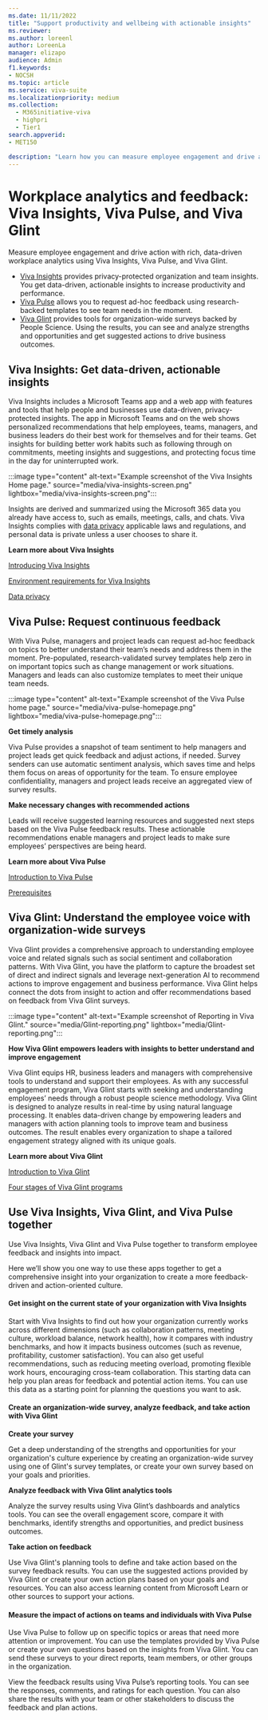 ```yaml
---
ms.date: 11/11/2022
title: "Support productivity and wellbeing with actionable insights"
ms.reviewer: 
ms.author: loreenl
author: LoreenLa
manager: elizapo
audience: Admin
f1.keywords:
- NOCSH
ms.topic: article
ms.service: viva-suite
ms.localizationpriority: medium
ms.collection:
  - M365initiative-viva
  - highpri
  - Tier1
search.appverid:
- MET150

description: "Learn how you can measure employee engagement and drive action with rich, data-driven workplace analytics."
---
```

# Workplace analytics and feedback: Viva Insights, Viva Pulse, and Viva Glint

Measure employee engagement and drive action with rich, data-driven workplace analytics using Viva Insights, Viva Pulse, and Viva Glint.

- [Viva Insights](#viva-insights-get-data-driven-actionable-insights) provides privacy-protected organization and team insights. You get data-driven, actionable insights to increase productivity and performance.
- [Viva Pulse](#viva-pulse-request-continuous-feedback) allows you to request ad-hoc feedback using research-backed templates to see team needs in the moment.
- [Viva Glint](#viva-glint-understand-the-employee-voice-with-organization-wide-surveys) provides tools for organization-wide surveys backed by People Science. Using the results, you can see and analyze strengths and opportunities and get suggested actions to drive business outcomes.

## Viva Insights: Get data-driven, actionable insights
Viva Insights includes a Microsoft Teams app and a web app with features and tools that help people and businesses use data-driven, privacy-protected insights. The app in Microsoft Teams and on the web shows personalized recommendations that help employees, teams, managers, and business leaders do their best work for themselves and for their teams. Get insights for building better work habits such as following through on commitments, meeting insights and suggestions, and protecting focus time in the day for uninterrupted work.

:::image type="content" alt-text="Example screenshot of the Viva Insights Home page." source="media/viva-insights-screen.png" lightbox="media/viva-insights-screen.png":::

Insights are derived and summarized using the Microsoft 365 data you already have access to, such as emails, meetings, calls, and chats. Viva Insights complies with [data privacy](/viva/insights/advanced/privacy/privacy) applicable laws and regulations, and personal data is private unless a user chooses to share it.

**Learn more about Viva Insights**

[Introducing Viva Insights](/viva/insights/introduction)

[Environment requirements for Viva Insights](/viva/insights/advanced/setup-maint/environment-requirements)

[Data privacy](/viva/insights/advanced/privacy/privacy)

## Viva Pulse: Request continuous feedback

With Viva Pulse, managers and project leads can request ad-hoc feedback on topics to better understand their team’s needs and address them in the moment. Pre-populated, research-validated survey templates help zero in on important topics such as change management or work situations. Managers and leads can also customize templates to meet their unique team needs.

:::image type="content" alt-text="Example screenshot of the Viva Pulse home page." source="media/viva-pulse-homepage.png" lightbox="media/viva-pulse-homepage.png":::

**Get timely analysis**

Viva Pulse provides a snapshot of team sentiment to help managers and project leads get quick feedback and adjust actions, if needed. Survey senders can use automatic sentiment analysis, which saves time and helps them focus on areas of opportunity for the team. To ensure employee confidentiality, managers and project leads receive an aggregated view of survey results.

**Make necessary changes with recommended actions**

Leads will receive suggested learning resources and suggested next steps based on the Viva Pulse feedback results. These actionable recommendations enable managers and project leads to make sure employees’ perspectives are being heard.

**Learn more about Viva Pulse**

[Introduction to Viva Pulse](/viva/pulse/introduction-to-viva-pulse)

[Prerequisites](/viva/pulse/setup-admin-access/prerequisites-and-admin-roles)

## Viva Glint: Understand the employee voice with organization-wide surveys
Viva Glint provides a comprehensive approach to understanding employee voice and related signals such as social sentiment and collaboration patterns. With Viva Glint, you have the platform to capture the broadest set of direct and indirect signals and leverage next-generation AI to recommend actions to improve engagement and business performance. Viva Glint helps connect the dots from insight to action and offer recommendations based on feedback from Viva Glint surveys.

:::image type="content" alt-text="Example screenshot of Reporting in Viva Glint." source="media/Glint-reporting.png" lightbox="media/Glint-reporting.png":::


**How Viva Glint empowers leaders with insights to better understand and improve engagement**

Viva Glint equips HR, business leaders and managers with comprehensive tools to understand and support their employees. As with any successful engagement program, Viva Glint starts with seeking and understanding employees’ needs through a robust people science methodology. Viva Glint is designed to analyze results in real-time by using natural language processing. It enables data-driven change by empowering leaders and managers with action planning tools to improve team and business outcomes. The result enables every organization to shape a tailored engagement strategy aligned with its unique goals.

**Learn more about Viva Glint**

[Introduction to Viva Glint](/Viva/glint/introduction-viva-glint)

[Four stages of Viva Glint programs](/viva/glint/start/four-stages-glint-program)

## Use Viva Insights, Viva Glint, and Viva Pulse together

Use Viva Insights, Viva Glint and Viva Pulse together to transform employee feedback and insights into impact.

Here we’ll show you one way to use these apps together to get a comprehensive insight into your organization to create a more feedback-driven and action-oriented culture.

#### Get insight on the current state of your organization with Viva Insights

Start with Viva Insights to find out how your organization currently works across different dimensions (such as collaboration patterns, meeting culture, workload balance, network health), how it compares with industry benchmarks, and how it impacts business outcomes (such as revenue, profitability, customer satisfaction). You can also get useful recommendations, such as reducing meeting overload, promoting flexible work hours, encouraging cross-team collaboration. This starting data can help you plan areas for feedback and potential action items. You can use this data as a starting point for planning the questions you want to ask.

#### Create an organization-wide survey, analyze feedback, and take action with Viva Glint

**Create your survey**

Get a deep understanding of the strengths and opportunities for your organization's culture experience by creating an organization-wide survey using one of Glint's survey templates, or create your own survey based on your goals and priorities.

**Analyze feedback with Viva Glint analytics tools**

Analyze the survey results using Viva Glint’s dashboards and analytics tools. You can see the overall engagement score, compare it with benchmarks, identify strengths and opportunities, and predict business outcomes.

**Take action on feedback**

Use Viva Glint's planning tools to define and take action based on the survey feedback results. You can use the suggested actions provided by Viva Glint or create your own action plans based on your goals and resources. You can also access learning content from Microsoft Learn or other sources to support your actions.

#### Measure the impact of actions on teams and individuals with Viva Pulse

Use Viva Pulse to follow up on specific topics or areas that need more attention or improvement. You can use the templates provided by Viva Pulse or create your own questions based on the insights from Viva Glint. You can send these surveys to your direct reports, team members, or other groups in the organization.

View the feedback results using Viva Pulse’s reporting tools. You can see the responses, comments, and ratings for each question. You can also share the results with your team or other stakeholders to discuss the feedback and plan actions.
